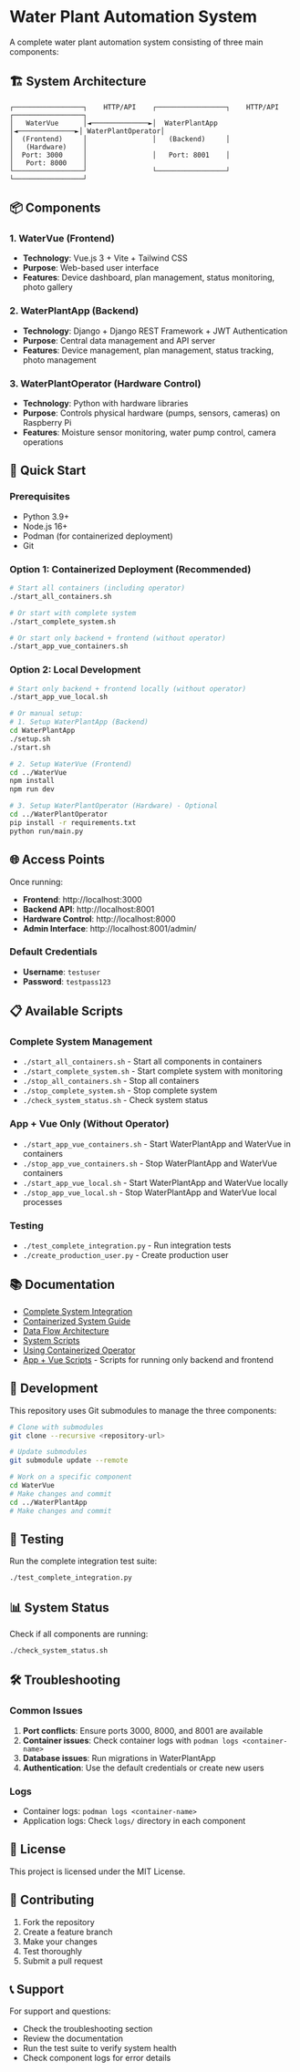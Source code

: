 # Water Plant Automation System

A complete water plant automation system consisting of three main components:

## 🏗️ System Architecture

```
┌─────────────────┐    HTTP/API    ┌─────────────────┐    HTTP/API    ┌─────────────────┐
│   WaterVue      │◄──────────────►│  WaterPlantApp  │◄──────────────►│ WaterPlantOperator│
│  (Frontend)     │                │   (Backend)     │                │   (Hardware)    │
│  Port: 3000     │                │   Port: 8001    │                │   Port: 8000    │
└─────────────────┘                └─────────────────┘                └─────────────────┘
```

## 📦 Components

### 1. WaterVue (Frontend)
- **Technology**: Vue.js 3 + Vite + Tailwind CSS
- **Purpose**: Web-based user interface
- **Features**: Device dashboard, plan management, status monitoring, photo gallery

### 2. WaterPlantApp (Backend)
- **Technology**: Django + Django REST Framework + JWT Authentication
- **Purpose**: Central data management and API server
- **Features**: Device management, plan management, status tracking, photo management

### 3. WaterPlantOperator (Hardware Control)
- **Technology**: Python with hardware libraries
- **Purpose**: Controls physical hardware (pumps, sensors, cameras) on Raspberry Pi
- **Features**: Moisture sensor monitoring, water pump control, camera operations

## 🚀 Quick Start

### Prerequisites
- Python 3.9+
- Node.js 16+
- Podman (for containerized deployment)
- Git

### Option 1: Containerized Deployment (Recommended)
```bash
# Start all containers (including operator)
./start_all_containers.sh

# Or start with complete system
./start_complete_system.sh

# Or start only backend + frontend (without operator)
./start_app_vue_containers.sh
```

### Option 2: Local Development
```bash
# Start only backend + frontend locally (without operator)
./start_app_vue_local.sh

# Or manual setup:
# 1. Setup WaterPlantApp (Backend)
cd WaterPlantApp
./setup.sh
./start.sh

# 2. Setup WaterVue (Frontend)
cd ../WaterVue
npm install
npm run dev

# 3. Setup WaterPlantOperator (Hardware) - Optional
cd ../WaterPlantOperator
pip install -r requirements.txt
python run/main.py
```

## 🌐 Access Points

Once running:
- **Frontend**: http://localhost:3000
- **Backend API**: http://localhost:8001
- **Hardware Control**: http://localhost:8000
- **Admin Interface**: http://localhost:8001/admin/

### Default Credentials
- **Username**: `testuser`
- **Password**: `testpass123`

## 📋 Available Scripts

### Complete System Management
- `./start_all_containers.sh` - Start all components in containers
- `./start_complete_system.sh` - Start complete system with monitoring
- `./stop_all_containers.sh` - Stop all containers
- `./stop_complete_system.sh` - Stop complete system
- `./check_system_status.sh` - Check system status

### App + Vue Only (Without Operator)
- `./start_app_vue_containers.sh` - Start WaterPlantApp and WaterVue in containers
- `./stop_app_vue_containers.sh` - Stop WaterPlantApp and WaterVue containers
- `./start_app_vue_local.sh` - Start WaterPlantApp and WaterVue locally
- `./stop_app_vue_local.sh` - Stop WaterPlantApp and WaterVue local processes

### Testing
- `./test_complete_integration.py` - Run integration tests
- `./create_production_user.py` - Create production user

## 📚 Documentation

- [Complete System Integration](COMPLETE_SYSTEM_INTEGRATION.md)
- [Containerized System Guide](CONTAINERIZED_SYSTEM_GUIDE.md)
- [Data Flow Architecture](DATA_FLOW_ARCHITECTURE.md)
- [System Scripts](SYSTEM_SCRIPTS.md)
- [Using Containerized Operator](USING_CONTAINERIZED_OPERATOR.md)
- [App + Vue Scripts](APP_VUE_SCRIPTS.md) - Scripts for running only backend and frontend

## 🔧 Development

This repository uses Git submodules to manage the three components:

```bash
# Clone with submodules
git clone --recursive <repository-url>

# Update submodules
git submodule update --remote

# Work on a specific component
cd WaterVue
# Make changes and commit
cd ../WaterPlantApp
# Make changes and commit
```

## 🧪 Testing

Run the complete integration test suite:
```bash
./test_complete_integration.py
```

## 📊 System Status

Check if all components are running:
```bash
./check_system_status.sh
```

## 🛠️ Troubleshooting

### Common Issues
1. **Port conflicts**: Ensure ports 3000, 8000, and 8001 are available
2. **Container issues**: Check container logs with `podman logs <container-name>`
3. **Database issues**: Run migrations in WaterPlantApp
4. **Authentication**: Use the default credentials or create new users

### Logs
- Container logs: `podman logs <container-name>`
- Application logs: Check `logs/` directory in each component

## 📄 License

This project is licensed under the MIT License.

## 🤝 Contributing

1. Fork the repository
2. Create a feature branch
3. Make your changes
4. Test thoroughly
5. Submit a pull request

## 📞 Support

For support and questions:
- Check the troubleshooting section
- Review the documentation
- Run the test suite to verify system health
- Check component logs for error details
